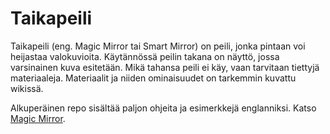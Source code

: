 # Taikapeili
Taikapeili (eng. Magic Mirror tai Smart Mirror) on peili, jonka pintaan voi heijastaa valokuvioita. Käytännössä peilin takana on näyttö, jossa varsinainen kuva esitetään. Mikä tahansa peili ei käy, vaan tarvitaan tiettyjä materiaaleja. Materiaalit ja niiden ominaisuudet on tarkemmin kuvattu wikissä.

Alkuperäinen repo sisältää paljon ohjeita ja esimerkkejä englanniksi. Katso [Magic Mirror](https://magicmirror.builders/).

